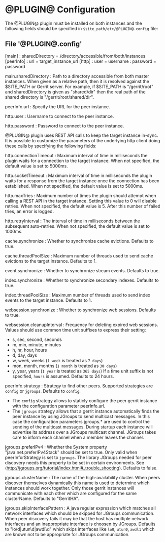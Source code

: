 @PLUGIN@ Configuration
=========================

The @PLUGIN@ plugin must be installed on both instances and the following fields
should be specified in `$site_path/etc/@PLUGIN@.config` file:

File '@PLUGIN@.config'
--------------------

[main]
:  sharedDirectory = /directory/accessible/from/both/instances
[peerInfo]
:  url = target_instance_url
[http]
:  user = username
:  password = password

main.sharedDirectory
:   Path to a directory accessible from both master instances.
    When given as a relative path, then it is resolved against the $SITE_PATH
    or Gerrit server. For example, if $SITE_PATH is "/gerrit/root" and
    sharedDirectory is given as "shared/dir" then the real path of the shared
    directory is "/gerrit/root/shared/dir".

peerInfo.url
:   Specify the URL for the peer instance.

http.user
:   Username to connect to the peer instance.

http.password
:   Password to connect to the peer instance.

@PLUGIN@ plugin uses REST API calls to keep the target instance in-sync. It
is possible to customize the parameters of the underlying http client doing these
calls by specifying the following fields:

http.connectionTimeout
:   Maximum interval of time in milliseconds the plugin waits for a connection
    to the target instance. When not specified, the default value is set to 5000ms.

http.socketTimeout
:   Maximum interval of time in milliseconds the plugin waits for a response from the
    target instance once the connection has been established. When not specified,
    the default value is set to 5000ms.

http.maxTries
:   Maximum number of times the plugin should attempt when calling a REST API in
    the target instance. Setting this value to 0 will disable retries. When not
    specified, the default value is 5. After this number of failed tries, an
    error is logged.

http.retryInterval
:   The interval of time in milliseconds between the subsequent auto-retries.
    When not specified, the default value is set to 1000ms.

cache.synchronize
:   Whether to synchronize cache evictions.
    Defaults to true.

cache.threadPoolSize
:   Maximum number of threads used to send cache evictions to the target instance.
    Defaults to 1.

event.synchronize
:   Whether to synchronize stream events.
    Defaults to true.

index.synchronize
:   Whether to synchronize secondary indexes.
    Defaults to true.

index.threadPoolSize
:   Maximum number of threads used to send index events to the target instance.
    Defaults to 1.

websession.synchronize
:   Whether to synchronize web sessions.
    Defaults to true.

websession.cleanupInterval
:   Frequency for deleting expired web sessions. Values should use common time
    unit suffixes to express their setting:
* s, sec, second, seconds
* m, min, minute, minutes
* h, hr, hour, hours
* d, day, days
* w, week, weeks (`1 week` is treated as `7 days`)
* mon, month, months (`1 month` is treated as `30 days`)
* y, year, years (`1 year` is treated as `365 days`)
If a time unit suffix is not specified, `hours` is assumed.
Defaults to 24 hours.

peerInfo.strategy
:   Strategy to find other peers. Supported strategies are `config` or `jgroups`.
    Defaults to `config`.
* The `config` strategy allows to staticly configure the peer gerrit instance with
the configuration parameter peerInfo.url.
* The `jgroups` strategy allows that a gerrit instance automatically finds the peer
instance by using JGroups to send multicast messages. In this case the
configuration parameters jgroups.* are used to control the sending of the multicast
messages. During startup each instance will advertise its address over a JGroups
multicast channel. JGroups takes care to inform each channel when a member leaves the
channel.

jgroups.preferIPv4
:   Whether the System property "java.net.preferIPv4Stack" should be set to true.
    Only valid when peerInforStrategy is set to `jgroups`. The library JGroups
    needed for peer discovery needs this property to be set in certain environments. See
    (http://jgroups.org/tutorial/index.html#_trouble_shooting).
    Defaults to false.

jgroups.clusterName
:   The name of the high-availability cluster. When peers discover themselves dynamically this
    name is used to determine which instances should work together. Only those gerrit
    instances will communicate with each other which are configured for the same clusterName.
    Defaults to "GerritHA".

jgroups.skipInterfacePattern
:   A java regular expression which matches all network interfaces which should be skipped
    for JGroups communication. When peer discovery fails it may be that the host has multiple
    network interfaces and an inappropriate interface is choosen by JGroups.
    Defaults to "lo\d|utun\d|awdl\d" which skips interfaces like `lo0`, `utun0`, `awdl1`
    which are known not to be appropriate for JGroups communication.
